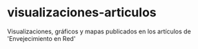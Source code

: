 # visualizaciones-articulos
Visualizaciones, gráficos y mapas publicados en los artículos de 'Envejecimiento en Red'
